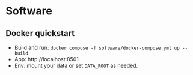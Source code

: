 # Software

## Docker quickstart

- Build and run: `docker compose -f software/docker-compose.yml up --build`
- App: http://localhost:8501
- Env: mount your data or set `DATA_ROOT` as needed.
